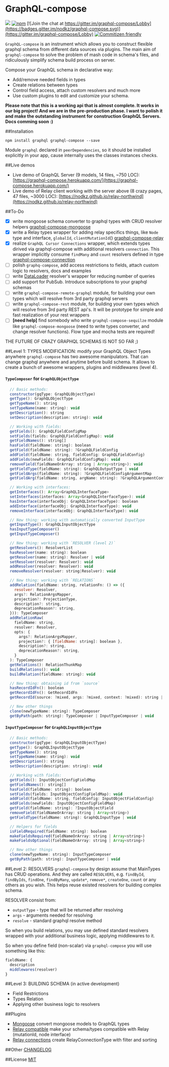 # GraphQL-compose
[![](https://img.shields.io/npm/v/graphql-compose.svg)](https://www.npmjs.com/package/graphql-compose) 
[![npm](https://img.shields.io/npm/dt/graphql-compose.svg)](https://www.npmjs.com/package/graphql-compose) 
[![Join the chat at https://gitter.im/graphql-compose/Lobby](https://badges.gitter.im/nodkz/graphql-compose.svg)](https://gitter.im/graphql-compose/Lobby)
[![Commitizen friendly](https://img.shields.io/badge/commitizen-friendly-brightgreen.svg)](http://commitizen.github.io/cz-cli/)


`GraphQL-compose` is an instrument which allows you to construct flexible graphql schema from different data sources via plugins. The main aim of `graphql-compose` to solve the problem of mash code in schema's files, and ridiculously simplify schema build process on server.

Compose your GraphQL schema in declarative way: 
- Add/remove needed fields in types
- Create relations between types
- Control field access, attach custom resolvers and much more
- Use custom plugins to edit and customize your schema.

**Please note that this is a working api that is almost complete. It works in our big project! And we are in the pre-production phase. I want to polish it and make the outstanding instrument for construction GraphQL Servers.
Docs comming soon :)**

##Installation
```
npm install graphql graphql-compose --save
```
Module `graphql` declared in `peerDependencies`, so it should be installed explicitly in your app, cause internally uses the classes instances checks.


##Live demos
- Live demo of GraphQL Server (9 models, 14 files, ~750 LOC): [https://graphql-compose.herokuapp.com/](https://graphql-compose.herokuapp.com/)
- Live demo of Relay client working with the server above (8 crazy pages, 47 files, ~3000 LOC): [https://nodkz.github.io/relay-northwind](https://nodkz.github.io/relay-northwind)


##To-Do
- [x] write mongoose schema converter to graphql types with CRUD resolver helpers [graphql-compose-mongoose](https://github.com/nodkz/graphql-compose-mongoose)
- [x] write a Relay types wrapper for adding relay specifics things, like `Node` type and interface, `globalId`, `clientMutationId`() [graphql-compose-relay](https://github.com/nodkz/graphql-compose-relay)
- [x] realize `GraphQL Cursor Connections` wrapper, which extends types dirived via graphql-compose with additional resolvers `connection`. This wrapper implicitly consume `findMany` and `count` resolvers defined in type [graphql-compose-connection](https://github.com/nodkz/graphql-compose-connection)
- [ ] polish `graphq-compose`, add access restrictions to fields, attach custom logic to resolvers, docs and examples
- [ ] write [DataLoader](https://github.com/facebook/dataloader) resolver's wrapper for reducing number of queries
- [ ] add support for PubSub. Introduce subscriptions to your graphql schemas
- [ ] write `graphql-compose-remote-graphql` module, for building your own types which will resolve from 3rd party graphql servers
- [ ] write `graphql-compose-rest` module, for building your own types which will resolve from 3rd party REST api's. It will be prototype for simple and fast realization of your rest wrappers
- [ ] **[need help]** find somebody who write `graphql-compose-sequilze` module like `graphql-compose-mongoose` (need to write types converter, and change resolver functions). Flow type and mocha tests are required!

THE FUTURE OF CRAZY GRAPHQL SCHEMAS IS NOT SO FAR ;)

##Level 1: TYPES MODIFICATION: modify your GraphQL Object Types anywhere
`graphql-compose` has two awesome manipulators. That can change graphql anywhere and anytime before build schema. It allows to create a bunch of awesome wrappers, plugins and middlewares (level 4).
#### `TypeComposer` for `GraphQLObjectType`
```js
  // Basic methods:
  constructor(gqType: GraphQLObjectType)
  getType(): GraphQLObjectType
  getTypeName(): string
  setTypeName(name: string): void
  getDescription(): string
  setDescription(description: string): void

  // Working with fields:
  getFields(): GraphQLFieldConfigMap
  setFields(fields: GraphQLFieldConfigMap): void
  getFieldNames(): string[]
  hasField(fieldName: string): boolean
  getField(fieldName: string): ?GraphQLFieldConfig
  addField(fieldName: string, fieldConfig: GraphQLFieldConfig)
  addFields(newFields: GraphQLFieldConfigMap): void
  removeField(fieldNameOrArray: string | Array<string>): void
  getFieldType(fieldName: string): GraphQLOutputType | void
  getFieldArgs(fieldName: string): ?GraphQLFieldConfigArgumentMap
  getFieldArg(fieldName: string, argName: string): ?GraphQLArgumentConfig

  // Working with interfaces:
  getInterfaces(): Array<GraphQLInterfaceType>
  setInterfaces(interfaces: Array<GraphQLInterfaceType>): void
  hasInterface(interfaceObj: GraphQLInterfaceType): boolean
  addInterface(interfaceObj: GraphQLInterfaceType): void
  removeInterface(interfaceObj: GraphQLInterfaceType): void

  // New thing: working with automatically converted InputType
  getInputType(): GraphQLInputObjectType
  hasInputTypeComposer()
  getInputTypeComposer()

  // New thing: working with `RESOLVER (level 2)`
  getResolvers(): ResolverList
  hasResolver(name: string): boolean
  getResolver(name: string): Resolver | void
  setResolver(resolver: Resolver): void  
  addResolver(resolver: Resolver): void
  removeResolver(resolver: string|Resolver): void

  // New thing: working with `RELATIONS`
  addRelation(fieldName: string, relationFn: () => ({
    resolver: Resolver,
    args?: RelationArgsMapper,
    projection?: ProjectionType,
    description?: string,
    deprecationReason?: string,
  })): TypeComposer
  addRelationRaw(
    fieldName: string,
    resolver: Resolver,
    opts: {
      args?: RelationArgsMapper,
      projection?: { [fieldName: string]: boolean },
      description?: string,
      deprecationReason?: string,
    }
  ): TypeComposer
  getRelations(): RelationThunkMap
  buildRelations(): void
  buildRelation(fieldName: string): void

  // New thing: obtaining id from `source`
  hasRecordIdFn(): boolean
  getRecordIdFn(): GetRecordIdFn
  getRecordId(source: ?mixed, args: ?mixed, context: ?mixed): string | number

  // New other things
  clone(newTypeName: string): TypeComposer
  getByPath(path: string): TypeComposer | InputTypeComposer | void
```



#### `InputTypeComposer` for `GraphQLInputObjectType`
```js
  // Basic methods:
  constructor(gqType: GraphQLInputObjectType)
  getType(): GraphQLInputObjectType
  getTypeName(): string
  setTypeName(name: string): void
  getDescription(): string
  setDescription(description: string): void

  // Working with fields:
  getFields(): InputObjectConfigFieldMap
  getFieldNames(): string[]
  hasField(fieldName: string): boolean
  setFields(fields: InputObjectConfigFieldMap): void
  addField(fieldName: string, fieldConfig: InputObjectFieldConfig)
  addFields(newFields: InputObjectConfigFieldMap)
  getField(fieldName: string): ?InputObjectField
  removeField(fieldNameOrArray: string | Array<string>)
  getFieldType(fieldName: string): GraphQLInputType | void

  // Helpers for fields
  isFieldRequired(fieldName: string): boolean
  makeFieldsRequired(fieldNameOrArray: string | Array<string>)
  makeFieldsOptional(fieldNameOrArray: string | Array<string>)

  // New other things
  clone(newTypeName: string): InputTypeComposer
  getByPath(path: string): InputTypeComposer | void
```

##Level 2: RESOLVERS
`graphql-compose` by design assume that MainTypes has CRUD operations. And they are called `RESOLVERS`, e.g. `findById`, `findByIds`, `findOne`, `findByMany`, `update*`, `remove*`, `createOne`, `count` or any others as you wish. This helps reuse existed resolvers for building complex schema.

RESOLVER consist from:
- `outputType` - type that will be returned after resolving
- `args` - arguments needed for resolving
- `resolve` - standard graphql resolve method

So when you build relations, you may use defined standard resolvers wrapped with your additional business logic, applying middlewares to it.

So when you define field (non-scalar) via `graphql-compose` you will use something like this:
```js
fieldName: {
  description
  middlewares(resolver)
}
```

##Level 3: BUILDING SCHEMA (in active development)
- Field Restrictions
- Types Relation
- Applying other business logic to resolvers

##Plugins
- [Mongoose](https://github.com/nodkz/graphql-compose-mongoose) convert mongoose models to GraphQL types
- [Relay compatible](https://github.com/nodkz/graphql-compose-relay) make your schema/types compatible with Relay (mutationId, node interface)
- [Relay connections](https://github.com/nodkz/graphql-compose-connection) create RelayConnectionType with filter and sorting

##Other
[CHANGELOG](https://github.com/nodkz/graphql-compose/blob/master/CHANGELOG.md)

##License
[MIT](https://github.com/nodkz/graphql-compose/blob/master/LICENSE.md)
